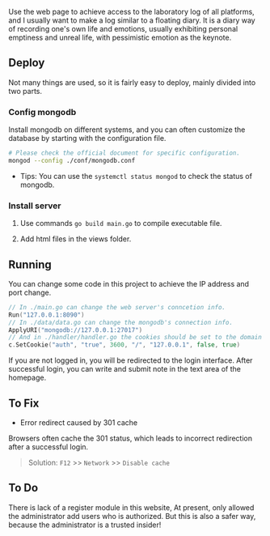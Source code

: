 Use the web page to achieve access to the laboratory log of all platforms, and I usually want to make a log similar to a floating diary. It is a diary way of recording one's own life and emotions, usually exhibiting personal emptiness and unreal life, with pessimistic emotion as the keynote.

## Deploy

Not many things are used, so it is fairly easy to deploy, mainly divided into two parts.

### Config mongodb

Install mongodb on different systems, and you can often customize the database by starting with the configuration file.

```bash
# Please check the official document for specific configuration.
mongod --config ./conf/mongodb.conf
```

- Tips: You can use the `systemctl status mongod` to check the status of mongodb.

### Install server

1. Use commands `go build main.go` to compile executable file.

2. Add html files in the views folder.

## Running

You can change some code in this project to achieve the IP address and port change.

```go
// In ./main.go can change the web server's conncetion info.
Run("127.0.0.1:8090")
// In ./data/data.go can change the mongodb's connection info.
ApplyURI("mongodb://127.0.0.1:27017")
// And in ./handler/handler.go the cookies should be set to the domain of server.
c.SetCookie("auth", "true", 3600, "/", "127.0.0.1", false, true)
```

If you are not logged in, you will be redirected to the login interface. After successful login, you can write and submit note in the text area of the homepage.

## To Fix

- Error redirect caused by 301 cache

Browsers often cache the 301 status, which leads to incorrect redirection after a successful login.

> Solution: `F12` >> `Network` >> `Disable cache`

## To Do

There is lack of a register module in this website, At present, only allowed the administrator add users who is authorized. But this is also a safer way, because the administrator is a trusted insider!
